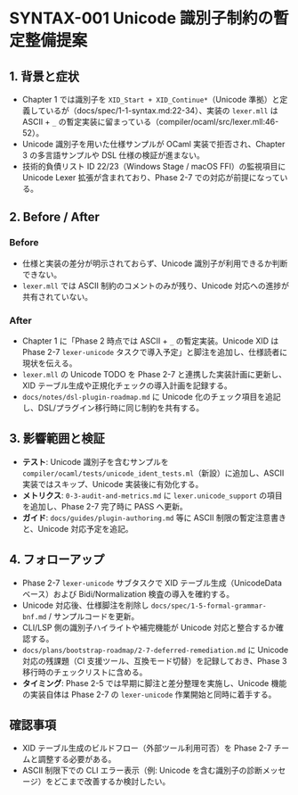 # SYNTAX-001 Unicode 識別子制約の暫定整備提案

## 1. 背景と症状
- Chapter 1 では識別子を `XID_Start + XID_Continue*`（Unicode 準拠）と定義しているが（docs/spec/1-1-syntax.md:22-34）、実装の `lexer.mll` は ASCII + `_` の暫定実装に留まっている（compiler/ocaml/src/lexer.mll:46-52）。  
- Unicode 識別子を用いた仕様サンプルが OCaml 実装で拒否され、Chapter 3 の多言語サンプルや DSL 仕様の検証が進まない。  
- 技術的負債リスト ID 22/23（Windows Stage / macOS FFI）の監視項目に Unicode Lexer 拡張が含まれており、Phase 2-7 での対応が前提になっている。

## 2. Before / After
### Before
- 仕様と実装の差分が明示されておらず、Unicode 識別子が利用できるか判断できない。  
- `lexer.mll` では ASCII 制約のコメントのみが残り、Unicode 対応への進捗が共有されていない。

### After
- Chapter 1 に「Phase 2 時点では ASCII + `_` の暫定実装。Unicode XID は Phase 2-7 `lexer-unicode` タスクで導入予定」と脚注を追加し、仕様読者に現状を伝える。  
- `lexer.mll` の Unicode TODO を Phase 2-7 と連携した実装計画に更新し、XID テーブル生成や正規化チェックの導入計画を記録する。  
- `docs/notes/dsl-plugin-roadmap.md` に Unicode 化のチェック項目を追記し、DSL/プラグイン移行時に同じ制約を共有する。

## 3. 影響範囲と検証
- **テスト**: Unicode 識別子を含むサンプルを `compiler/ocaml/tests/unicode_ident_tests.ml`（新設）に追加し、ASCII 実装ではスキップ、Unicode 実装後に有効化する。  
- **メトリクス**: `0-3-audit-and-metrics.md` に `lexer.unicode_support` の項目を追加し、Phase 2-7 完了時に PASS へ更新。  
- **ガイド**: `docs/guides/plugin-authoring.md` 等に ASCII 制限の暫定注意書きと、Unicode 対応予定を追記。

## 4. フォローアップ
- Phase 2-7 `lexer-unicode` サブタスクで XID テーブル生成（UnicodeData ベース）および Bidi/Normalization 検査の導入を確約する。  
- Unicode 対応後、仕様脚注を削除し `docs/spec/1-5-formal-grammar-bnf.md` / サンプルコードを更新。  
- CLI/LSP 側の識別子ハイライトや補完機能が Unicode 対応と整合するか確認する。
- `docs/plans/bootstrap-roadmap/2-7-deferred-remediation.md` に Unicode 対応の残課題（CI 支援ツール、互換モード切替）を記録しておき、Phase 3 移行時のチェックリストに含める。
- **タイミング**: Phase 2-5 では早期に脚注と差分整理を実施し、Unicode 機能の実装自体は Phase 2-7 の `lexer-unicode` 作業開始と同時に着手する。

## 確認事項
- XID テーブル生成のビルドフロー（外部ツール利用可否）を Phase 2-7 チームと調整する必要がある。  
- ASCII 制限下での CLI エラー表示（例: Unicode を含む識別子の診断メッセージ）をどこまで改善するか検討したい。
